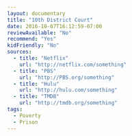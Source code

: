 ```yaml
---
layout: documentary
title: "10th District Court"
date: 2016-10-07T16:12:59-07:00
reviewAvailable: "No"
recommend: "Yes"
kidFriendly: "No"
sources:
  - title: "Netflix"
    url: "http://netflix.com/something"
  - title: "PBS"
    url: "http://PBS.org/something"
  - title: "Hulu"
    url: "http://hulu.com/something"
  - title: "TMDB"
    url: "http://tmdb.org/something"
tags:
  - Poverty
  - Prison
---
```


